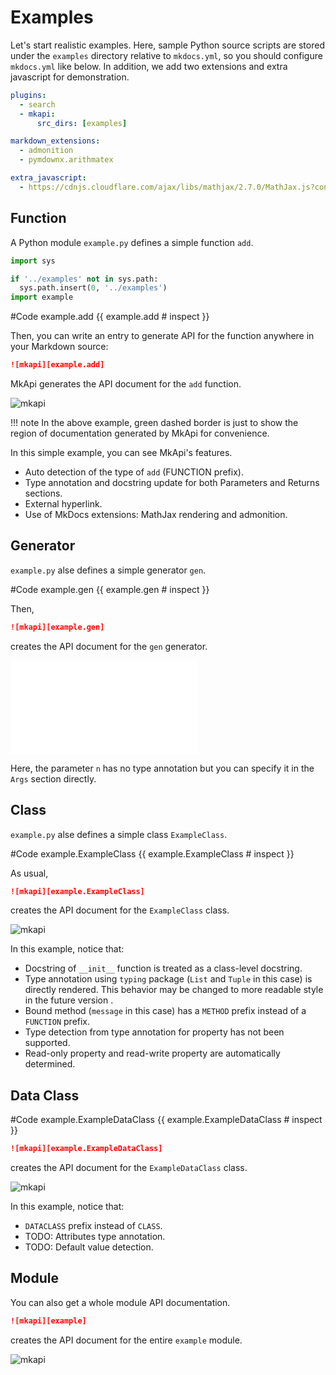 # Examples

Let's start realistic examples. Here, sample Python source scripts are stored under the `examples` directory relative to `mkdocs.yml`, so you should configure `mkdocs.yml` like below. In addition, we add two extensions and extra javascript for demonstration.

~~~yml
plugins:
  - search
  - mkapi:
      src_dirs: [examples]

markdown_extensions:
  - admonition
  - pymdownx.arithmatex

extra_javascript:
  - https://cdnjs.cloudflare.com/ajax/libs/mathjax/2.7.0/MathJax.js?config=TeX-MML-AM_CHTML
~~~

## Function

A Python module `example.py` defines a simple function `add`.

```python hide
import sys

if '../examples' not in sys.path:
  sys.path.insert(0, '../examples')
import example
```

#Code example.add {{ example.add # inspect }}

Then, you can write an entry to generate API for the function anywhere in your Markdown source:

~~~markdown
![mkapi][example.add]
~~~

MkApi generates the API document for the `add` function.

![mkapi](example.add)

!!! note
    In the above example, green dashed border is just to show the region of documentation generated by MkApi for convenience.

In this simple example, you can see MkApi's features.

* Auto detection of the type of `add` (FUNCTION prefix).
* Type annotation and docstring update for both Parameters and Returns sections.
* External hyperlink.
* Use of MkDocs extensions: MathJax rendering and admonition.

## Generator

`example.py` alse defines a simple generator `gen`.

#Code example.gen {{ example.gen # inspect }}

Then,

~~~markdown
![mkapi][example.gen]
~~~

creates the API document for the `gen` generator.

![mkapi](example.gen)

Here, the parameter `n` has no type annotation but you can specify it in the `Args` section directly.

## Class

`example.py` alse defines a simple class `ExampleClass`.

#Code example.ExampleClass {{ example.ExampleClass # inspect }}

As usual,

~~~markdown
![mkapi][example.ExampleClass]
~~~

creates the API document for the `ExampleClass` class.

![mkapi](example.ExampleClass)

In this example, notice that:

* Docstring of `__init__` function is treated as a class-level docstring.
* Type annotation using `typing` package (`List` and `Tuple` in this case) is directly rendered. This behavior may be changed to more readable style in the future version .
* Bound method (`message` in this case) has a `METHOD` prefix instead of a `FUNCTION` prefix.
* Type detection from type annotation for property has not been supported.
* Read-only property and read-write property are automatically determined.

## Data Class

#Code example.ExampleDataClass {{ example.ExampleDataClass # inspect }}

~~~markdown
![mkapi][example.ExampleDataClass]
~~~

creates the API document for the `ExampleDataClass` class.

![mkapi](example.ExampleDataClass)

In this example, notice that:

* `DATACLASS` prefix instead of `CLASS`.
* TODO: Attributes type annotation.
* TODO: Default value detection.

## Module

You can also get a whole module API documentation.

~~~markdown
![mkapi][example]
~~~

creates the API document for the entire `example` module.

![mkapi](example)
